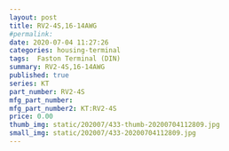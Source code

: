```yaml
---
layout: post
title: RV2-4S,16-14AWG
#permalink: 
date: 2020-07-04 11:27:26
categories: housing-terminal
tags:  Faston Terminal (DIN)
summary: RV2-4S,16-14AWG
published: true 
series: KT
part_number: RV2-4S
mfg_part_number: 
mfg_part_number2: KT:RV2-4S
price: 0.00
thumb_img: static/202007/433-thumb-20200704112809.jpg
small_img: static/202007/433-20200704112809.jpg
---
```



